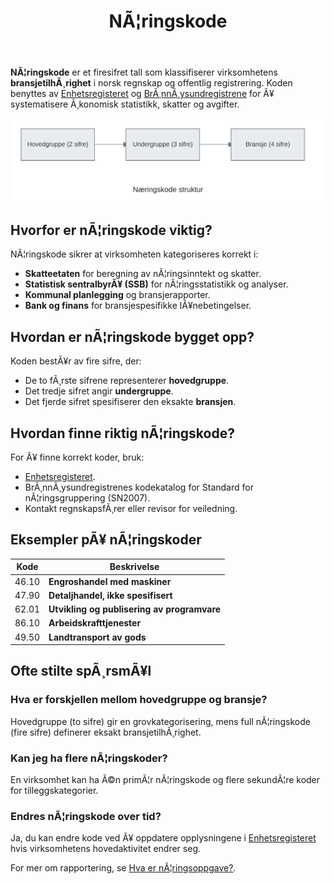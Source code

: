 ﻿---
title: "NÃ¦ringskode"
meta_title: "NÃ¦ringskode"
meta_description: '**NÃ¦ringskode** er et firesifret tall som klassifiserer virksomhetens **bransjetilhÃ¸righet** i norsk regnskap og offentlig registrering. Koden benyttes av [En...'
slug: naeringskode
type: blog
layout: pages/single
---

**NÃ¦ringskode** er et firesifret tall som klassifiserer virksomhetens **bransjetilhÃ¸righet** i norsk regnskap og offentlig registrering. Koden benyttes av [Enhetsregisteret](/blogs/regnskap/enhetsregisteret "Enhetsregisteret “ Oversikt over virksomheters grunninformasjon i Norge") og [BrÃ¸nnÃ¸ysundregistrene](/blogs/regnskap/bronnoysundregistrene "BrÃ¸nnÃ¸ysundregistrene - Oversikt over Norske Registere") for Ã¥ systematisere Ã¸konomisk statistikk, skatter og avgifter.

![NÃ¦ringskode Oversikt](naeringskode-oversikt.svg)

## Hvorfor er nÃ¦ringskode viktig?

NÃ¦ringskode sikrer at virksomheten kategoriseres korrekt i:

* **Skatteetaten** for beregning av nÃ¦ringsinntekt og skatter.
* **Statistisk sentralbyrÃ¥ (SSB)** for nÃ¦ringsstatistikk og analyser.
* **Kommunal planlegging** og bransjerapporter.
* **Bank og finans** for bransjespesifikke lÃ¥nebetingelser.

## Hvordan er nÃ¦ringskode bygget opp?

Koden bestÃ¥r av fire sifre, der:

* De to fÃ¸rste sifrene representerer **hovedgruppe**.
* Det tredje sifret angir **undergruppe**.
* Det fjerde sifret spesifiserer den eksakte **bransjen**.

## Hvordan finne riktig nÃ¦ringskode?

For Ã¥ finne korrekt koder, bruk:

* [Enhetsregisteret](/blogs/regnskap/enhetsregisteret "Enhetsregisteret “ Oversikt over virksomheters grunninformasjon i Norge").
* BrÃ¸nnÃ¸ysundregistrenes kodekatalog for Standard for nÃ¦ringsgruppering (SN2007).
* Kontakt regnskapsfÃ¸rer eller revisor for veiledning.

## Eksempler pÃ¥ nÃ¦ringskoder

| **Kode** | **Beskrivelse**                                    |
|----------|----------------------------------------------------|
| 46.10    | **Engroshandel med maskiner**                       |
| 47.90    | **Detaljhandel, ikke spesifisert**                  |
| 62.01    | **Utvikling og publisering av programvare**         |
| 86.10    | **Arbeidskrafttjenester**                          |
| 49.50    | **Landtransport av gods**                          |

## Ofte stilte spÃ¸rsmÃ¥l

### Hva er forskjellen mellom hovedgruppe og bransje?

Hovedgruppe (to sifre) gir en grovkategorisering, mens full nÃ¦ringskode (fire sifre) definerer eksakt bransjetilhÃ¸righet.

### Kan jeg ha flere nÃ¦ringskoder?

En virksomhet kan ha Ã©n primÃ¦r nÃ¦ringskode og flere sekundÃ¦re koder for tilleggskategorier.

### Endres nÃ¦ringskode over tid?

Ja, du kan endre kode ved Ã¥ oppdatere opplysningene i [Enhetsregisteret](/blogs/regnskap/enhetsregisteret "Enhetsregisteret “ Oversikt over virksomheters grunninformasjon i Norge") hvis virksomhetens hovedaktivitet endrer seg.

For mer om rapportering, se [Hva er nÃ¦ringsoppgave?](/blogs/regnskap/hva-er-naeringsoppgave "Hva er en nÃ¦ringsoppgave?").






